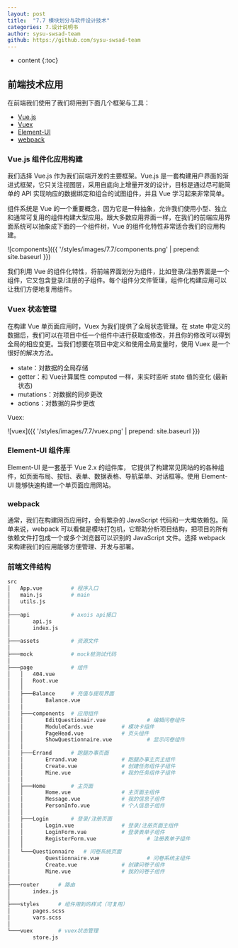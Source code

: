 ```yaml
---
layout: post
title:  "7.7 模块划分与软件设计技术"
categories: 7.设计说明书
author: sysu-swsad-team
github: https://github.com/sysu-swsad-team
---
```


* content
{:toc}

## 前端技术应用

在前端我们使用了我们将用到下面几个框架与工具：

- [Vue.js](https://cn.vuejs.org/)
- [Vuex](https://vuex.vuejs.org/zh/)
- [Element-UI](https://element.eleme.cn/)
- [webpack](https://webpack.js.org/)

### Vue.js 组件化应用构建

我们选择 Vue.js 作为我们前端开发的主要框架。Vue.js 是一套构建用户界面的渐进式框架，它只关注视图层，采用自底向上增量开发的设计，目标是通过尽可能简单的 API 实现响应的数据绑定和组合的试图组件，并且 Vue 学习起来非常简单。

组件系统是 Vue 的一个重要概念，因为它是一种抽象，允许我们使用小型、独立和通常可复用的组件构建大型应用。跟大多数应用界面一样，在我们的前端应用界面系统可以抽象成下面的一个组件树，Vue 的组件化特性非常适合我们的应用构建。

![components]({{ '/styles/images/7.7/components.png' | prepend: site.baseurl }})

我们利用 Vue 的组件化特性，将前端界面划分为组件，比如登录/注册界面是一个组件，它又包含登录/注册的子组件。每个组件分文件管理，组件化构建应用可以让我们方便地复用组件。

### Vuex 状态管理

在构建 Vue 单页面应用时，Vuex 为我们提供了全局状态管理。在 state 中定义的数据后，我们可以在项目中任一个组件中进行获取或修改，并且你的修改可以得到全局的相应变更。当我们想要在项目中定义和使用全局变量时，使用 Vuex 是一个很好的解决方法。

- state：对数据的全局存储
- getter：和 Vue计算属性 computed 一样，来实时监听 state 值的变化 (最新状态)
- mutations：对数据的同步更改
- actions：对数据的异步更改

Vuex:

![vuex]({{ '/styles/images/7.7/vuex.png' | prepend: site.baseurl }})

### Element-UI 组件库

Element-UI 是一套基于 Vue 2.x 的组件库， 它提供了构建常见网站的的各种组件，如页面布局、按钮、表单、数据表格、导航菜单、对话框等。使用 Element-UI 能够快速构建一个单页面应用网站。

### webpack

通常，我们在构建网页应用时，会有繁杂的 JavaScript 代码和一大堆依赖包。简单来说，webpack 可以看做是模块打包机，它帮助分析项目结构，把项目的所有依赖文件打包成一个或多个浏览器可以识别的 JavaScript 文件。选择 webpack 来构建我们的应用能够方便管理、开发与部署。

### 前端文件结构

```sh
src
│   App.vue			# 程序入口
│   main.js			# main
│   utils.js
│
├───api				# axois api接口
│       api.js 			
│       index.js
│
├───assets			# 资源文件
│
├───mock 			# mock桩测试代码
│
├───page			# 组件
│   │   404.vue
│   │   Root.vue 
│   │
│   ├───Balance		# 充值与提现界面
│   │       Balance.vue
│   │
│   ├───components	# 应用组件
│   │       EditQuestionair.vue		        # 编辑问卷组件
│   │       ModuleCards.vue			# 模块卡组件
│   │       PageHead.vue			# 页头组件
│   │       ShowQuestionnaire.vue	        # 显示问卷组件
│   │
│   ├───Errand		# 跑腿办事页面
│   │       Errand.vue				# 跑腿办事主页主组件
│   │       Create.vue				# 创建任务组件子组件
│   │       Mine.vue				# 我的任务组件子组件
│   │
│   ├───Home		# 主页面
│   │       Home.vue				# 主页面主组件
│   │       Message.vue				# 我的信息子组件
│   │       PersonInfo.vue			# 个人信息子组件
│   │
│   ├───Login		# 登录/注册页面
│   │       Login.vue				# 登录/注册页面主组件
│   │       LoginForm.vue			# 登录表单子组件
│   │       RegisterForm.vue		        # 注册表单子组件
│   │
│   └───Questionnaire	# 问卷系统页面
│           Questionnaire.vue		        # 问卷系统主组件
│           Create.vue				# 创建问卷子组件
│           Mine.vue				# 我的问卷子组件
│
├───router		# 路由
│       index.js
│
├───styles		# 组件用到的样式（可复用）
│       pages.scss
│       vars.scss
│
└───vuex		# vuex状态管理
        store.js
```